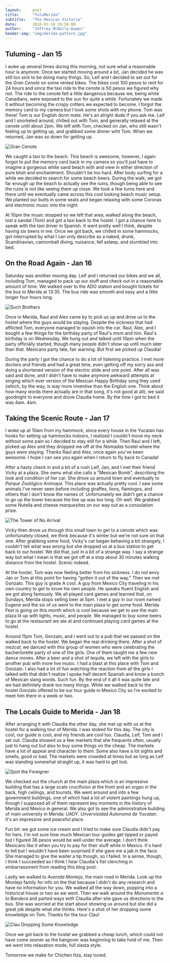 ```yaml
---
layout:     post
title:      "TuluMerida"
subtitle:   "The Mexican Victoria"
date:       2016-01-18 19:56:00
author:     "Jeffrey McNally-Dawes"
header-img: "img/merida-pattern.jpg"
---
```

Tuluming - Jan 15
---
I woke up several times during this morning, not sure what a reasonable
hour is anymore. Once we started moving around a bit, Jan decided he was still
too sick to be doing many things. So, Leif and I decided to set out for the
*Gran Cenote* on some rented bikes. The bikes cost 100 pesos to rent for 24
hours and since the taxi ride to the cenote is 50 pesos we figured why not. The
ride to the cenote felt a little dangerous because we, being white Canadians,
were exposed to the sun for quite a while. Fortunately we made it without
becoming the crispy critters we expected to become. I forgot the memory card to
my camera but I took some shots with my phone. Tom was there! Tom is our
English dorm mate. He's an alright dude if you ask me. Leif and I snorkeled
around, chilled out with Tom, and generally relaxed at the cenote until
about 2pm. We left with Tom, checked on Jan, who still wasn't feeling up to
getting up, and grabbed some dinner wiht Tom. When we returned, Jan was so down
for getting up.

![Gran Cenote](/img/gran-cenote.jpg)

We caught a taxi to the beach. This beach is awesome, however, I again forgot
to put the memory card back in my camera so you'll just have to imagine a
gorgeous white sand beach with and view in either direction of pure blish and
enchantment. Shouldn't be too hard. After body surfing for a while we decided
to search for some beach beers. During the walk, we got far enough up the beach
to actually see the ruins, though being able to see the ruins is not like
seeing them up close. We took a few turns here and there until we eventually
came across this cool looking beach music setup. We planted our butts in some
seats and began relaxing with some Coronas and electronic music into the night.

At 10pm the music stopped so we left that area, walked along the beach, lost
a sandal (Tom) and got a taxi back to the hostel. I got a chance here to speak
with the taxi driver in Spanish. It went pretty well I think, despite having
six beers in me. Once we got back, we chilled in some hammocks, got interrupted
by what I can only describe as a naked, drunk, Scandinavian, cannonball diving,
nuisance, fell asleep, and stumbled into bed.

On the Road Again - Jan 16
---

Saturday was another moving day. Leif and I returned our bikes and we all,
including Tom, managed to pack up our stuff and check out in a reasonable
amount of time. We walked over to the ADO station and bought tickets for the
bus to Merida at 13:35. The bus ride was smooth and easy and a little longer
four hours long.

![Such Brothers](/img/sleeping-bros.jpg)

Once in Merida, Raul and Alex came by to pick us up and drive us to the hostel
where the guys would be staying. Despite the sickness that had afflicted Tom,
everyone managed to squish into the car. Raul, Alex, and I bought a few things
for the birthday party of Raul's mom and him. Raul's birthday is on Wednesday.
We hung out and talked until 10pm when the party officially started, though
many people didn't show up until much later than that. Mexicans party late,
fair warning. But first we picked up Claudia!

During the party I got the chance to do a lot of listening practice. I met more
doctors and friends and had a great time, even getting off my sorry ass
and doing a shortened version of the electric slide and one point. After all
was said and done, and I didn't have to make anymore awkward attempts at
singing which ever version of the Mexican Happy Birthday song they used (which,
by the way, is way more inventive than the English one. Think about how many
words there actually are in that song, it's not good at all), we said goodnight
to everyone and drove Claudia home. By the time I got to bed it was 4am. 4am.

Taking the Scenic Route - Jan 17
---
I woke up at 10am from my hammock, since every house in the Yucatan has hooks
for setting up hammocks indoors, I realized I couldn't move my neck without
some pain so I decided to stay still for a while. Then Raul and I left, picked
up Alex and they dropped me off at the *Nomadas* hostel where the guys were
staying. Thanks Raul and Alex, once again you've been awesome. I hope I can see
you again when I return to fly back to Canada!

After a hasty check in and a bit of a rush Leif, Jan, and I met their friend 
Vicky at a plaza. She owns what she calls a "Mexican Bomb", describing the
look and condition of her car. She drove us around town and eventually to
*Parque Zoológico Animaya*. This place was actually pretty cool. I saw some
animals I've never seen before including giraffes, lions, flamingos, and others
that I don't know the names of. Unfortunately we didn't get a chance to go up
the tower because the line up was too long. Oh well. We grabbed some Nutella
and cheese *marquesitas* on our way out as a consolation prize.

![The Tower of No Arrival](/img/zoo-tower.jpg)

Vicky then drove us through this small town to get to a cenote which was
unfortunately closed, we think because it's winter but we're not sure on that
one. After grabbing some food, Vicky's car began behaving a bit strangely, I
couldn't tell what was wrong but she dropped us at a bus station to get back
to our hostel. We did that, just in a bit of a strange way. I say a strange
way but what I mean is that we got off at a stop about 30 minutes
walking distance from the hostel. Scenic indeed.

At the hostel, Tom was now feeling better from his sickness. I do not envy Jan
or Tom at this point for having "gotten it out of the way." Then we met
Gonzalo. This guy is grade A cool. A guy from Mexico City traveling in his own
country to get to know his own people. He speaks fluent English and we got
along famously. We all played card games and learned that, on Sundays, Merida
stops selling beer at 5pm. I met a guy in our room named Eugene and the six of
us went to the main plaza to get some food. Merida Fest is going on this month
which is cool because we get to see the main plaza lit up with lights, music,
and people. We managed to buy some beers to go at the restaurant we ate at and
continued playing card games at the hostel.

Around 11pm Tom, Gonzalo, and I went out to a pub that we passed on the walked
back to the hostel. We began the real drinking there. After a shot of *mezcal*,
we danced with this group of women who were celebrating the bacherlorette party
of one of the girls. One of them taught me a few new dance moves. After a beer
and a shot of tequila, we left with the girls to another pub with more live
music. I had a blast at this place with Tom and Gonzalo. I also had a lot of
fun watching the reaction from all the girls I talked with that didn't realize
I spoke half decent Spanish and know a bunch of Mexican slang words. Such fun.
By the end of it all it was quite late and we had definitely drank too many
things. While we walked back to the hostel Gonzalo offered to be our tour guide
in Mexico City so I'm excited to meet him there in a week or two. 

The Locals Guide to Merida - Jan 18
---
After arranging it with Claudia the other day, she met up with us at the hostel
for a walking tour of Merida. I was stoked for this day. The city is cool, our
guide is cool, and my friends are cool too. Claudia, Leif, Tom and I set out.
Claudia showed us a few markets that she frequents often, usually just to hang
out but also to buy some things on the cheap. The markets have a lot of appeal
and character to them. Some also have a lot sights and smells, good or bad. The
markets were crowded at times but as long as Leif was standing somewhat
straight up, it was hard to get lost.

![Spot the Foreigner](/img/spot-the-foreigner.jpg)

We checked out the church at the main plaza which is an impressive building
that has a large scale crucifixion at the front and an organ in the back, high
ceilings, and tourists. We went around and into a few government buildings,
one of which had a lot of violent paintings hung up, though I supposed all of
them represent key moments in the history of Merida and Mexico in general. We
also got to see the administrative building of main university in Merida:
UADY. *Unvervisidad Autonoma de Yucatan*. It's an impressive and peaceful
place.

Fun bit: we got some ice cream and I tried to make sure Claudia didn't pay for
hers. I'm not sure how much Mexican tour guides get tipped or payed but I
figured 36 pesos would be well under the average. I don't think Mexicans like
it when you try to pay for their stuff while in Mexico. It's hard to tell but
I wouldn't have been surprised if she gave me a jab in the face. She managed
to give the waiter a tip though, so I failed. In a sense, though, I think I
succeeded as I think I hear Claudia's fist clenching in embarrassment from
reading this blog post.

Lastly we walked to *Avenida Montejo*, the main road in Merida. Look up the
Montejo family for info on the that because I didn't do any research and have
no information for you. We walked all the way down, popping into a historical
house or two as we went. Then we walk around the *Monumento a la Bandera* and
parted ways with Claudia after she gave us directions to the bus. She was
worried at the start about showing us around but she did a great job despite
what she thinks. Here's a shot of her dropping some knowledge on Tom. Thanks
for the tour Clau!

![Clau Dropping Some Knowledge](/img/dropping-knowledge.jpg)

Once we got back to the hostel we grabbed a cheap lunch, which could not have
come sooner as the hangover was beginning to take hold of me. Then we went
into relaxation mode, full siesta style.

Tomorrow we make for Chichen Itza, stay tuned.
